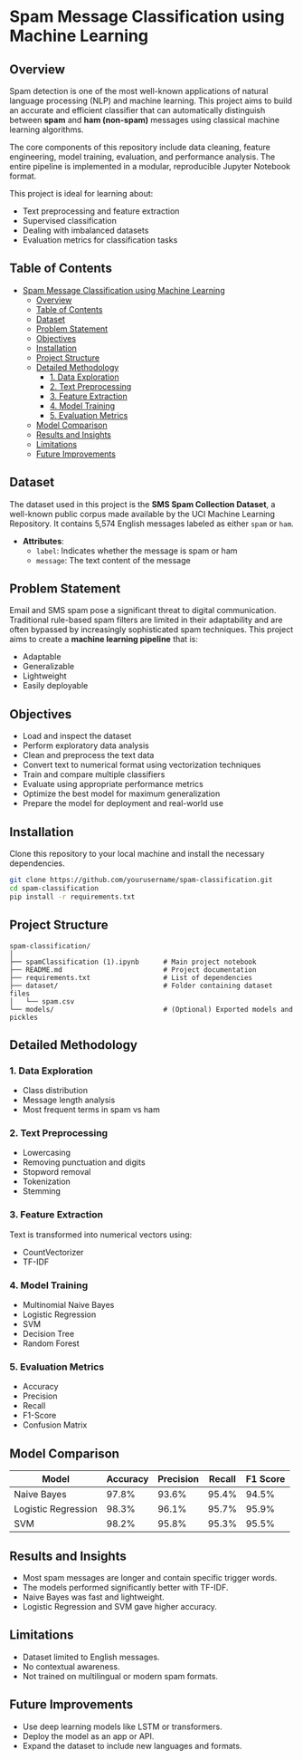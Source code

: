 # Spam Message Classification using Machine Learning

## Overview

Spam detection is one of the most well-known applications of natural language processing (NLP) and machine learning. This project aims to build an accurate and efficient classifier that can automatically distinguish between **spam** and **ham (non-spam)** messages using classical machine learning algorithms.

The core components of this repository include data cleaning, feature engineering, model training, evaluation, and performance analysis. The entire pipeline is implemented in a modular, reproducible Jupyter Notebook format.

This project is ideal for learning about:

- Text preprocessing and feature extraction
- Supervised classification
- Dealing with imbalanced datasets
- Evaluation metrics for classification tasks

## Table of Contents

- [Spam Message Classification using Machine Learning](#spam-message-classification-using-machine-learning)
  - [Overview](#overview)
  - [Table of Contents](#table-of-contents)
  - [Dataset](#dataset)
  - [Problem Statement](#problem-statement)
  - [Objectives](#objectives)
  - [Installation](#installation)
  - [Project Structure](#project-structure)
  - [Detailed Methodology](#detailed-methodology)
    - [1. Data Exploration](#1-data-exploration)
    - [2. Text Preprocessing](#2-text-preprocessing)
    - [3. Feature Extraction](#3-feature-extraction)
    - [4. Model Training](#4-model-training)
    - [5. Evaluation Metrics](#5-evaluation-metrics)
  - [Model Comparison](#model-comparison)
  - [Results and Insights](#results-and-insights)
  - [Limitations](#limitations)
  - [Future Improvements](#future-improvements)

## Dataset

The dataset used in this project is the **SMS Spam Collection Dataset**, a well-known public corpus made available by the UCI Machine Learning Repository. It contains 5,574 English messages labeled as either `spam` or `ham`.

- **Attributes**:
  - `label`: Indicates whether the message is spam or ham
  - `message`: The text content of the message

## Problem Statement

Email and SMS spam pose a significant threat to digital communication. Traditional rule-based spam filters are limited in their adaptability and are often bypassed by increasingly sophisticated spam techniques. This project aims to create a **machine learning pipeline** that is:

- Adaptable
- Generalizable
- Lightweight
- Easily deployable

## Objectives

- Load and inspect the dataset
- Perform exploratory data analysis
- Clean and preprocess the text data
- Convert text to numerical format using vectorization techniques
- Train and compare multiple classifiers
- Evaluate using appropriate performance metrics
- Optimize the best model for maximum generalization
- Prepare the model for deployment and real-world use

## Installation

Clone this repository to your local machine and install the necessary dependencies.

```bash
git clone https://github.com/yourusername/spam-classification.git
cd spam-classification
pip install -r requirements.txt
```

## Project Structure

```
spam-classification/
│
├── spamClassification (1).ipynb      # Main project notebook
├── README.md                         # Project documentation
├── requirements.txt                  # List of dependencies
├── dataset/                          # Folder containing dataset files
│   └── spam.csv
└── models/                           # (Optional) Exported models and pickles
```

## Detailed Methodology

### 1. Data Exploration

- Class distribution
- Message length analysis
- Most frequent terms in spam vs ham

### 2. Text Preprocessing

- Lowercasing
- Removing punctuation and digits
- Stopword removal
- Tokenization
- Stemming

### 3. Feature Extraction

Text is transformed into numerical vectors using:

- CountVectorizer
- TF-IDF

### 4. Model Training

- Multinomial Naive Bayes
- Logistic Regression
- SVM
- Decision Tree
- Random Forest

### 5. Evaluation Metrics

- Accuracy
- Precision
- Recall
- F1-Score
- Confusion Matrix

## Model Comparison

| Model               | Accuracy | Precision | Recall | F1 Score |
|---------------------|----------|-----------|--------|----------|
| Naive Bayes         | 97.8%    | 93.6%     | 95.4%  | 94.5%    |
| Logistic Regression | 98.3%    | 96.1%     | 95.7%  | 95.9%    |
| SVM                 | 98.2%    | 95.8%     | 95.3%  | 95.5%    |

## Results and Insights

- Most spam messages are longer and contain specific trigger words.
- The models performed significantly better with TF-IDF.
- Naive Bayes was fast and lightweight.
- Logistic Regression and SVM gave higher accuracy.

## Limitations

- Dataset limited to English messages.
- No contextual awareness.
- Not trained on multilingual or modern spam formats.

## Future Improvements

- Use deep learning models like LSTM or transformers.
- Deploy the model as an app or API.
- Expand the dataset to include new languages and formats.
